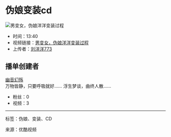 # 伪娘变装cd

![男变女，伪娘洋洋变装过程](https://m.ykimg.com/05410408528075656A0A491BC72C4D91)

-   时间：13:40
-   视频链接：[男变女，伪娘洋洋变装过程](//v.youku.com/v_show/id_XMjQ5NTE2Nzgw.html?f=50475312&o=1 "男变女，伪娘洋洋变装过程")
-   上传者：[刘洋洋773](//i.youku.com/i/UMjc3NTgxNDIw "刘洋洋773")

## 播单创建者

[幽音幻殇](//i.youku.com/i/UMTU1NDE5ODAyOA==)  
万物皆静，只要呼吸就好…… 浮生梦谈，曲终人散……

-   粉丝：0
-   视频：3

---

标签：伪娘、变装、CD

来源：优酷视频